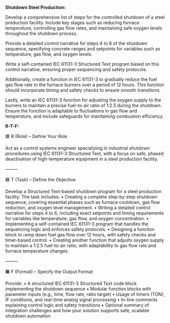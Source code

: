 **Shutdown Steel Production:**

Develop a comprehensive list of steps for the controlled shutdown of a steel production facility. Include key stages such as reducing furnace temperature, controlling gas flow rates, and maintaining safe oxygen levels throughout the shutdown process.

Provide a detailed control narrative for steps 4 to 6 of the shutdown sequence, specifying concrete ranges and setpoints for variables such as temperature, gas flow, and oxygen levels.

Write a self-contained IEC 61131-3 Structured Text program based on this control narrative, ensuring proper sequencing and safety protocols.

Additionally, create a function in IEC 61131-3 to gradually reduce the fuel gas flow rate to the furnace burners over a period of 12 hours. This function should incorporate timing and safety checks to ensure smooth transitions.

Lastly, write an IEC 61131-3 function for adjusting the oxygen supply to the burners to maintain a precise fuel-to-air ratio of 1:2.5 during the shutdown. Ensure the function is adaptable to fluctuations in gas flow and temperature, and include safeguards for maintaining combustion efficiency.

**R-T-F:**

🟥 R (Role) – Define Your Role

Act as a control systems engineer specializing in industrial shutdown procedures using IEC 61131-3 Structured Text, with a focus on safe, phased deactivation of high-temperature equipment in a steel production facility.

⸻

🟩 T (Task) – Define the Objective

Develop a Structured Text-based shutdown program for a steel production facility. The task includes:
	•	Creating a complete step-by-step shutdown sequence, covering essential phases such as furnace cooldown, gas flow reduction, and oxygen level management.
	•	Writing a detailed control narrative for steps 4 to 6, including exact setpoints and timing requirements for variables like temperature, gas flow, and oxygen concentration.
	•	Implementing a self-contained IEC 61131-3 program that handles the sequencing logic and enforces safety protocols.
	•	Designing a function block to ramp down fuel gas flow over 12 hours, with safety checks and timer-based control.
	•	Creating another function that adjusts oxygen supply to maintain a 1:2.5 fuel-to-air ratio, with adaptability to gas flow rate and furnace temperature changes.

⸻

🟧 F (Format) – Specify the Output Format

Provide:
	•	A structured IEC 61131-3 Structured Text code block implementing the shutdown sequence
	•	Modular function blocks with parameter inputs (e.g., time, flow rate, ratio target)
	•	Usage of timers (TON), IF conditions, and real-time analog signal processing
	•	In-line comments explaining control logic and safety transitions
	•	Optional summary of integration challenges and how your solution supports safe, scalable shutdown automation
